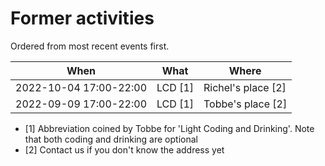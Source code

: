 # Former activities

Ordered from most recent events first.

When                  |What       |Where
----------------------|-----------|------------------
2022-10-04 17:00-22:00|LCD [1]    |Richel's place [2]
2022-09-09 17:00-22:00|LCD [1]    |Tobbe's place [2]

 * [1] Abbreviation coined by Tobbe for 'Light Coding and Drinking'.
   Note that both coding and drinking are optional
 * [2] Contact us if you don't know the address yet
